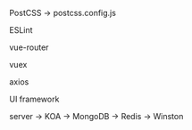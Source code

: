 PostCSS -> postcss.config.js

ESLint

vue-router

vuex

axios

UI framework

server
  -> KOA
  -> MongoDB
  -> Redis
  -> Winston
